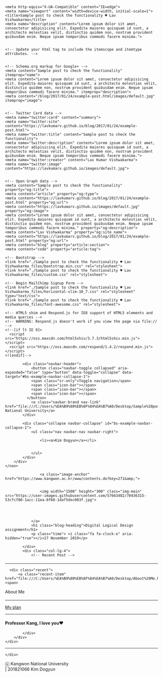 <html lang="en" itemtype="http://schema.org/Product" itemscope=""><head><meta http-equiv="Content-Type" content="text/html; charset=UTF-8">
    
    <meta http-equiv="X-UA-Compatible" content="IE=edge">
    <meta name="viewport" content="width=device-width, initial-scale=1">
    <title>Sample post to check the functionality ♥ Lav Vishwakarma</title>
    <meta name="description" content="Lorem ipsum dolor sit amet, consectetur adipisicing elit. Expedita maiores quisquam id sunt, a architecto molestias velit, distinctio quidem non, nostrum provident quibusdam enim. Neque ipsam temporibus commodi facere minima.">


    <!-- Update your html tag to include the itemscope and itemtype attributes. -->
    

    <!-- Schema.org markup for Google+ -->
    <meta content="Sample post to check the functionality" itemprop="name">
    <meta content="Lorem ipsum dolor sit amet, consectetur adipisicing elit. Expedita maiores quisquam id sunt, a architecto molestias velit, distinctio quidem non, nostrum provident quibusdam enim. Neque ipsam temporibus commodi facere minima." itemprop="description"> 
    <meta content="/blog/2017/01/24/example-post.html/images/default.jpg" itemprop="image"> 


    <!-- Twitter Card data -->
    <meta name="twitter:card" content="summary">
    <meta name="twitter:site" content="https://lavkumarv.github.io/blog/2017/01/24/example-post.html">
    <meta name="twitter:title" content="Sample post to check the functionality">
    <meta name="twitter:description" content="Lorem ipsum dolor sit amet, consectetur adipisicing elit. Expedita maiores quisquam id sunt, a architecto molestias velit, distinctio quidem non, nostrum provident quibusdam enim. Neque ipsam temporibus commodi facere minima.">
    <meta name="twitter:creator" content="Lav Kumar Vishwakarma"> 
    <meta name="twitter:image" content="https://lavkumarv.github.io/images/default.jpg"> 


    <!-- Open Graph data -->
    <meta content="Sample post to check the functionality" property="og:title">
    <meta content="article" property="og:type">
    <meta content="https://lavkumarv.github.io/blog/2017/01/24/example-post.html" property="og:url"> 
    <meta content="https://lavkumarv.github.io/images/default.jpg" property="og:image"> 
    <meta content="Lorem ipsum dolor sit amet, consectetur adipisicing elit. Expedita maiores quisquam id sunt, a architecto molestias velit, distinctio quidem non, nostrum provident quibusdam enim. Neque ipsam temporibus commodi facere minima." property="og:description">
    <meta content="Lav Vishwakarma" property="og:site_name"> 
    <meta content="https://lavkumarv.github.io/blog/2017/01/24/example-post.html" property="og:url">   
    <meta content="blog" property="article:section">    
    <meta content="code" property="article:tag">  

    <!-- Bootstrap -->
    <link href="./Sample post to check the functionality ♥ Lav Vishwakarma_files/bootstrap.min.css" rel="stylesheet">
    <link href="./Sample post to check the functionality ♥ Lav Vishwakarma_files/custom.css" rel="stylesheet">

    <!-- Begin MailChimp Signup Form -->
    <link href="./Sample post to check the functionality ♥ Lav Vishwakarma_files/horizontal-slim-10_7.css" rel="stylesheet" type="text/css">
    <link href="./Sample post to check the functionality ♥ Lav Vishwakarma_files/font-awesome.css" rel="stylesheet">

    <!-- HTML5 shim and Respond.js for IE8 support of HTML5 elements and media queries -->
    <!-- WARNING: Respond.js doesn't work if you view the page via file:// -->
    <!--[if lt IE 9]>
      <script src="https://oss.maxcdn.com/html5shiv/3.7.3/html5shiv.min.js"></script>
      <script src="https://oss.maxcdn.com/respond/1.4.2/respond.min.js"></script>
    <![endif]-->
<script src="./Sample post to check the functionality ♥ Lav Vishwakarma_files/embed.js.다운로드" data-timestamp="1574754828684"></script><link href="https://c.disquscdn.com/next/embed/styles/lounge.953a2bd009935f47a8e815c3ee2bfc5a.css" rel="prefetch" as="style"><link href="https://c.disquscdn.com/next/embed/common.bundle.5f8b92104a5a7633e982c8a37c2b8c8e.js" rel="prefetch" as="script"><link href="https://c.disquscdn.com/next/embed/lounge.bundle.8fbc0da8feaf56b2ed5ec440d881f17c.js" rel="prefetch" as="script"><link href="https://disqus.com/next/config.js" rel="prefetch" as="script"><link href="https://c.disquscdn.com/next/embed/styles/lounge.953a2bd009935f47a8e815c3ee2bfc5a.css" rel="prefetch" as="style"><link href="https://c.disquscdn.com/next/embed/common.bundle.5f8b92104a5a7633e982c8a37c2b8c8e.js" rel="prefetch" as="script"><link href="https://c.disquscdn.com/next/embed/lounge.bundle.8fbc0da8feaf56b2ed5ec440d881f17c.js" rel="prefetch" as="script"><link href="https://disqus.com/next/config.js" rel="prefetch" as="script"><link href="https://c.disquscdn.com/next/embed/styles/lounge.953a2bd009935f47a8e815c3ee2bfc5a.css" rel="prefetch" as="style"><link href="https://c.disquscdn.com/next/embed/common.bundle.5f8b92104a5a7633e982c8a37c2b8c8e.js" rel="prefetch" as="script"><link href="https://c.disquscdn.com/next/embed/lounge.bundle.8fbc0da8feaf56b2ed5ec440d881f17c.js" rel="prefetch" as="script"><link href="https://disqus.com/next/config.js" rel="prefetch" as="script"><link href="https://c.disquscdn.com/next/embed/styles/lounge.953a2bd009935f47a8e815c3ee2bfc5a.css" rel="prefetch" as="style"><link href="https://c.disquscdn.com/next/embed/common.bundle.5f8b92104a5a7633e982c8a37c2b8c8e.js" rel="prefetch" as="script"><link href="https://c.disquscdn.com/next/embed/lounge.bundle.8fbc0da8feaf56b2ed5ec440d881f17c.js" rel="prefetch" as="script"><link href="https://disqus.com/next/config.js" rel="prefetch" as="script"><link href="https://c.disquscdn.com/next/embed/styles/lounge.953a2bd009935f47a8e815c3ee2bfc5a.css" rel="prefetch" as="style"><link href="https://c.disquscdn.com/next/embed/common.bundle.5f8b92104a5a7633e982c8a37c2b8c8e.js" rel="prefetch" as="script"><link href="https://c.disquscdn.com/next/embed/lounge.bundle.8fbc0da8feaf56b2ed5ec440d881f17c.js" rel="prefetch" as="script"><link href="https://disqus.com/next/config.js" rel="prefetch" as="script"><link href="https://c.disquscdn.com/next/embed/styles/lounge.953a2bd009935f47a8e815c3ee2bfc5a.css" rel="prefetch" as="style"><link href="https://c.disquscdn.com/next/embed/common.bundle.5f8b92104a5a7633e982c8a37c2b8c8e.js" rel="prefetch" as="script"><link href="https://c.disquscdn.com/next/embed/lounge.bundle.8fbc0da8feaf56b2ed5ec440d881f17c.js" rel="prefetch" as="script"><link href="https://disqus.com/next/config.js" rel="prefetch" as="script"><link href="https://c.disquscdn.com/next/embed/styles/lounge.953a2bd009935f47a8e815c3ee2bfc5a.css" rel="prefetch" as="style"><link href="https://c.disquscdn.com/next/embed/common.bundle.5f8b92104a5a7633e982c8a37c2b8c8e.js" rel="prefetch" as="script"><link href="https://c.disquscdn.com/next/embed/lounge.bundle.8fbc0da8feaf56b2ed5ec440d881f17c.js" rel="prefetch" as="script"><link href="https://disqus.com/next/config.js" rel="prefetch" as="script"><link href="https://c.disquscdn.com/next/embed/styles/lounge.953a2bd009935f47a8e815c3ee2bfc5a.css" rel="prefetch" as="style"><link href="https://c.disquscdn.com/next/embed/common.bundle.5f8b92104a5a7633e982c8a37c2b8c8e.js" rel="prefetch" as="script"><link href="https://c.disquscdn.com/next/embed/lounge.bundle.8fbc0da8feaf56b2ed5ec440d881f17c.js" rel="prefetch" as="script"><link href="https://disqus.com/next/config.js" rel="prefetch" as="script"><link href="https://c.disquscdn.com/next/embed/styles/lounge.953a2bd009935f47a8e815c3ee2bfc5a.css" rel="prefetch" as="style"><link href="https://c.disquscdn.com/next/embed/common.bundle.5f8b92104a5a7633e982c8a37c2b8c8e.js" rel="prefetch" as="script"><link href="https://c.disquscdn.com/next/embed/lounge.bundle.8fbc0da8feaf56b2ed5ec440d881f17c.js" rel="prefetch" as="script"><link href="https://disqus.com/next/config.js" rel="prefetch" as="script"><link href="https://c.disquscdn.com/next/embed/styles/lounge.953a2bd009935f47a8e815c3ee2bfc5a.css" rel="prefetch" as="style"><link href="https://c.disquscdn.com/next/embed/common.bundle.5f8b92104a5a7633e982c8a37c2b8c8e.js" rel="prefetch" as="script"><link href="https://c.disquscdn.com/next/embed/lounge.bundle.8fbc0da8feaf56b2ed5ec440d881f17c.js" rel="prefetch" as="script"><link href="https://disqus.com/next/config.js" rel="prefetch" as="script"><link href="https://c.disquscdn.com/next/embed/styles/lounge.953a2bd009935f47a8e815c3ee2bfc5a.css" rel="prefetch" as="style"><link href="https://c.disquscdn.com/next/embed/common.bundle.5f8b92104a5a7633e982c8a37c2b8c8e.js" rel="prefetch" as="script"><link href="https://c.disquscdn.com/next/embed/lounge.bundle.8fbc0da8feaf56b2ed5ec440d881f17c.js" rel="prefetch" as="script"><link href="https://disqus.com/next/config.js" rel="prefetch" as="script"><link href="https://c.disquscdn.com/next/embed/styles/lounge.953a2bd009935f47a8e815c3ee2bfc5a.css" rel="prefetch" as="style"><link href="https://c.disquscdn.com/next/embed/common.bundle.5f8b92104a5a7633e982c8a37c2b8c8e.js" rel="prefetch" as="script"><link href="https://c.disquscdn.com/next/embed/lounge.bundle.8fbc0da8feaf56b2ed5ec440d881f17c.js" rel="prefetch" as="script"><link href="https://disqus.com/next/config.js" rel="prefetch" as="script"><link href="https://c.disquscdn.com/next/embed/styles/lounge.953a2bd009935f47a8e815c3ee2bfc5a.css" rel="prefetch" as="style"><link href="https://c.disquscdn.com/next/embed/common.bundle.5f8b92104a5a7633e982c8a37c2b8c8e.js" rel="prefetch" as="script"><link href="https://c.disquscdn.com/next/embed/lounge.bundle.8fbc0da8feaf56b2ed5ec440d881f17c.js" rel="prefetch" as="script"><link href="https://disqus.com/next/config.js" rel="prefetch" as="script"><link href="https://c.disquscdn.com/next/embed/styles/lounge.953a2bd009935f47a8e815c3ee2bfc5a.css" rel="prefetch" as="style"><link href="https://c.disquscdn.com/next/embed/common.bundle.5f8b92104a5a7633e982c8a37c2b8c8e.js" rel="prefetch" as="script"><link href="https://c.disquscdn.com/next/embed/lounge.bundle.8fbc0da8feaf56b2ed5ec440d881f17c.js" rel="prefetch" as="script"><link href="https://disqus.com/next/config.js" rel="prefetch" as="script"><link href="https://c.disquscdn.com/next/embed/styles/lounge.953a2bd009935f47a8e815c3ee2bfc5a.css" rel="prefetch" as="style"><link href="https://c.disquscdn.com/next/embed/common.bundle.5f8b92104a5a7633e982c8a37c2b8c8e.js" rel="prefetch" as="script"><link href="https://c.disquscdn.com/next/embed/lounge.bundle.8fbc0da8feaf56b2ed5ec440d881f17c.js" rel="prefetch" as="script"><link href="https://disqus.com/next/config.js" rel="prefetch" as="script"><link href="https://c.disquscdn.com/next/embed/styles/lounge.953a2bd009935f47a8e815c3ee2bfc5a.css" rel="prefetch" as="style"><link href="https://c.disquscdn.com/next/embed/common.bundle.5f8b92104a5a7633e982c8a37c2b8c8e.js" rel="prefetch" as="script"><link href="https://c.disquscdn.com/next/embed/lounge.bundle.8fbc0da8feaf56b2ed5ec440d881f17c.js" rel="prefetch" as="script"><link href="https://disqus.com/next/config.js" rel="prefetch" as="script"><link href="https://c.disquscdn.com/next/embed/styles/lounge.953a2bd009935f47a8e815c3ee2bfc5a.css" rel="prefetch" as="style"><link href="https://c.disquscdn.com/next/embed/common.bundle.5f8b92104a5a7633e982c8a37c2b8c8e.js" rel="prefetch" as="script"><link href="https://c.disquscdn.com/next/embed/lounge.bundle.8fbc0da8feaf56b2ed5ec440d881f17c.js" rel="prefetch" as="script"><link href="https://disqus.com/next/config.js" rel="prefetch" as="script"><link href="https://c.disquscdn.com/next/embed/styles/lounge.953a2bd009935f47a8e815c3ee2bfc5a.css" rel="prefetch" as="style"><link href="https://c.disquscdn.com/next/embed/common.bundle.5f8b92104a5a7633e982c8a37c2b8c8e.js" rel="prefetch" as="script"><link href="https://c.disquscdn.com/next/embed/lounge.bundle.8fbc0da8feaf56b2ed5ec440d881f17c.js" rel="prefetch" as="script"><link href="https://disqus.com/next/config.js" rel="prefetch" as="script"><link href="https://c.disquscdn.com/next/embed/styles/lounge.953a2bd009935f47a8e815c3ee2bfc5a.css" rel="prefetch" as="style"><link href="https://c.disquscdn.com/next/embed/common.bundle.5f8b92104a5a7633e982c8a37c2b8c8e.js" rel="prefetch" as="script"><link href="https://c.disquscdn.com/next/embed/lounge.bundle.8fbc0da8feaf56b2ed5ec440d881f17c.js" rel="prefetch" as="script"><link href="https://disqus.com/next/config.js" rel="prefetch" as="script"><link href="https://c.disquscdn.com/next/embed/styles/lounge.953a2bd009935f47a8e815c3ee2bfc5a.css" rel="prefetch" as="style"><link href="https://c.disquscdn.com/next/embed/common.bundle.5f8b92104a5a7633e982c8a37c2b8c8e.js" rel="prefetch" as="script"><link href="https://c.disquscdn.com/next/embed/lounge.bundle.8fbc0da8feaf56b2ed5ec440d881f17c.js" rel="prefetch" as="script"><link href="https://disqus.com/next/config.js" rel="prefetch" as="script"><script src="./Sample post to check the functionality ♥ Lav Vishwakarma_files/alfalfalfa.0823c767a3bc925f628afd9bed26c958.js.다운로드" charset="UTF-8" async=""></script></head>

<body>
    <nav class="navbar navbar-default bg-color nav-up">
        <div class="container-fluid">

            <div class="navbar-header">
                <button class="navbar-toggle collapsed" aria-expanded="false" type="button" data-toggle="collapse" data-target="#bs-example-navbar-collapse-1">
                <span class="sr-only">Toggle navigation</span>
                <span class="icon-bar"></span>
                <span class="icon-bar"></span>
                <span class="icon-bar"></span>
              </button>
                <a class="navbar-brand nav-link" href="file:///C:/Users/%EA%B9%80%EB%8F%84%EA%B7%A0/Desktop/Sample%20post%20to%20check%20the%20functionality%20%E2%99%A5%20Lav%20Vishwakarma.html">Kangwon National University</a>
            </div>

            <div class="collapse navbar-collapse" id="bs-example-navbar-collapse-1">
                <ul class="nav navbar-nav navbar-right">
                    
                    <li><a>Kim Dogyun</a></li>
                    
                    
                </ul>
            </div>
        </div>
    </nav>


<!-- post -->
<section>
    <div class="container-fluid">
        <div class="row">
            <div class="col-lg-7 col-lg-offset-1">

                
                    <a class="image-anchor" href="https://www.kangwon.ac.kr/www/contents.do?key=271&amp;">

                    
                    <img width="1500" height="300" class="img-main" src="https://user-images.githubusercontent.com/57663482/70436315-53cfcf80-1acc-11ea-8f60-1daf5dec003f.jpg">
                    

                    

                </a> 
                <h1 class="blog-heading">Digital Logical Design assignment</h1>
                <p class="time"> <i class="fa fa-clock-o" aria-hidden="true"></i>27 November 2019</p>

                



<p></p>

<p></p>

<p></p>

<p></p>

<p></p>


            </div>
            <div class="col-lg-4">
                <!-- Recent Post -->
<div class="col-lg-12">
    <h4 class="recent-title"></h4>
    <hr class="recent-hr">
    
      <div class="recent">
          <a class="recent-item" href="file:///C:/Users/%EA%B9%80%EB%8F%84%EA%B7%A0/Desktop/About%20Me.html"><span>
About Me</span></a>
<!-- Categpry -->
<div class="col-lg-12">
    <h4 class="recent-title"></h4>
    <hr class="recent-hr">
            <div class="recent">
                <a class="recent-item" href="file:///C:/Users/%EA%B9%80%EB%8F%84%EA%B7%A0/Desktop/%EA%BF%88.html">My plan</a>
            </div>
            <hr class="recent-hr">
        
      
   
</div>



<!-- Tags -->
<div class="col-lg-12">
    
    
</div>



<!-- Subscription -->
<div class="col-lg-12">
    <h4 class="recent-title">Professor Kang, I love you♥</h4>
    
</div>

            </div>
        </div>
    </div>


<!-- sharing options -->

<hr>


<!-- next and prious button -->
<div class="page">
    <div class="col-lg-10 col-lg-offset-1">
         
    </div>
</div>


<!-- Sharing buttons -->





<div class="footer-bottom">
    <div class="container">
        <div class="row">
            <div class="col-xs-12 col-sm-6 col-md-6 col-lg-6">
                <div class="copyright">
                    ⓚ Kangwon National University                         

</div>
            </div>
            <div class="col-xs-12 col-sm-6 col-md-6 col-lg-6">
                <div class="design">
                    <a>  </a> | <a target="_blank">201821066 Kim Dogyun</a>
                </div>
            </div>
        </div>
    </div>
</div>

<!-- ALl js file links -->
<script src="./Sample post to check the functionality ♥ Lav Vishwakarma_files/jquery.min.js.다운로드"></script>
<script src="./Sample post to check the functionality ♥ Lav Vishwakarma_files/bootstrap.min.js.다운로드"></script>
<script src="./Sample post to check the functionality ♥ Lav Vishwakarma_files/custom.js.다운로드"></script>
<script src="./Sample post to check the functionality ♥ Lav Vishwakarma_files/lunr.min.js.다운로드"></script>
<script src="./Sample post to check the functionality ♥ Lav Vishwakarma_files/search.js.다운로드"></script>




<iframe src="./Sample post to check the functionality ♥ Lav Vishwakarma_files/saved_resource.html" style="display: none;"></iframe>
